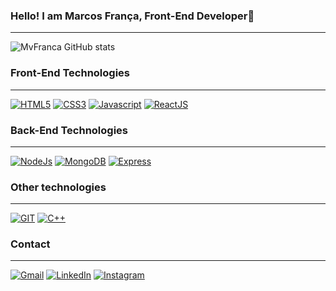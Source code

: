 ### Hello! I am Marcos França, Front-End Developer🫶

<hr>

![MvFranca GitHub stats](https://github-readme-stats.vercel.app/api?username=mvfranca&show_icons=true&theme=dracula)

### Front-End Technologies

<hr>

[![HTML5](https://img.shields.io/badge/HTML5-E34F26?style=for-the-badge&logo=html5&logoColor=white)]()
[![CSS3](https://img.shields.io/badge/CSS3-1572B6?style=for-the-badge&logo=css3&logoColor=white)]()
[![Javascript](https://img.shields.io/badge/JavaScript-F7DF1E?style=for-the-badge&logo=javascript&logoColor=black)]()
[![ReactJS](https://img.shields.io/badge/React-20232A?style=for-the-badge&logo=react&logoColor=61DAFB)]()

### Back-End Technologies

<hr>

[![NodeJs](https://img.shields.io/badge/Node.js-43853D?style=for-the-badge&logo=node.js&logoColor=white)]()
[![MongoDB](https://img.shields.io/badge/MongoDB-4EA94B?style=for-the-badge&logo=mongodb&logoColor=white)]()
[![Express](https://img.shields.io/badge/Express.js-404D59?style=for-the-badge)]()

### Other technologies

<hr>

[![GIT](https://img.shields.io/badge/GIT-E44C30?style=for-the-badge&logo=git&logoColor=white)]()
[![C++](https://img.shields.io/badge/C%2B%2B-00599C?style=for-the-badge&logo=c%2B%2B&logoColor=white)]()

### Contact

<hr>

[![Gmail](https://img.shields.io/badge/Gmail-D14836?style=for-the-badge&logo=gmail&logoColor=white)](m4rcosfranc4@gmail.com)
[![LinkedIn](https://img.shields.io/badge/LinkedIn-0077B5?style=for-the-badge&logo=linkedin&logoColor=white)](https://www.linkedin.com/in/mvfranc4/)
[![Instagram](https://img.shields.io/badge/Instagram-E4405F?style=for-the-badge&logo=instagram&logoColor=white)](https://www.instagram.com/marc0sfranca/)


